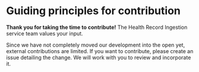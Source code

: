 # Guiding principles for contribution
**Thank you for taking the time to contribute!** The Health Record Ingestion service team values your input. 

Since we have not completely moved our development into the open yet, external contributions are limited. If you want to contribute, please create an issue detailing the change. We will work with you to review and incorporate it.
